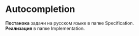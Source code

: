 Autocompletion
==============

**Постанока** задачи на русском языке в папке Specification.  
**Реализация** в папке Implementation.
